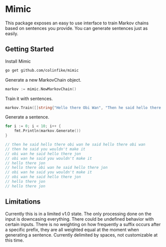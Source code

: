 # Mimic
This package exposes an easy to use interface to train Markov chains based on sentences you provide. You can generate sentences just as easily.

## Getting Started

Install Mimic

```bash
go get github.com/colinfike/mimic
```

Generate a new MarkovChain object.

```Go
markov := mimic.NewMarkovChain()
```

Train it with sentences.

```Go
markov.Train([]string{"Hello there Obi Wan", "Then he said hello there jon", "Obi Wan he said you wouldn't make it"})
```

Generate a sentence.

```Go
for i := 0; i < 10; i++ {
    fmt.Println(markov.Generate())
}

// then he said hello there obi wan he said hello there obi wan
// then he said you wouldn't make it
// obi wan he said hello there jon
// obi wan he said you wouldn't make it
// hello there jon
// hello there obi wan he said hello there jon
// obi wan he said you wouldn't make it
// obi wan he said hello there jon
// hello there jon
// hello there jon
 ```

## Limitations

Currently this is in a limited v1.0 state. The only processing done on the input is downcasing everything. There could be undefined behavior with certain inputs. There is no weighting on how frequently a suffix occurs after a specific prefix, they are all weighted equal at the moment when generating a sentence. Currently delimited by spaces, not customizable at this time.

